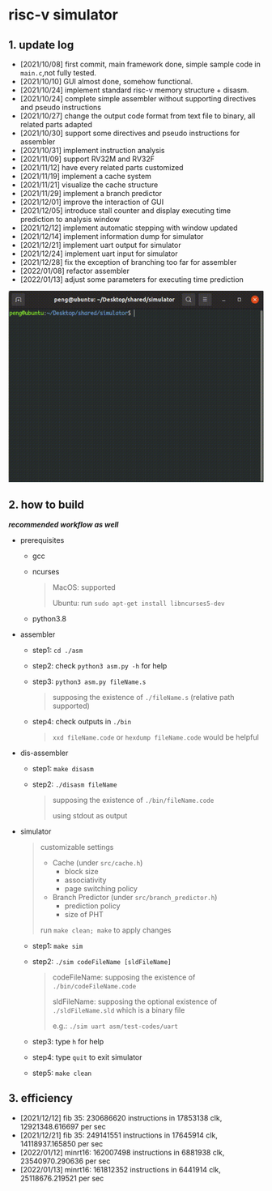 # risc-v simulator

## 1. update log

- [2021/10/08] first commit, main framework done, simple sample code in `main.c`,not fully tested.
- [2021/10/10] GUI almost done, somehow functional.
- [2021/10/24] implement standard risc-v memory structure + disasm.
- [2021/10/24] complete simple assembler without supporting directives and pseudo instructions
- [2021/10/27] change the output code format from text file to binary, all related parts adapted
- [2021/10/30] support some directives and pseudo instructions for assembler
- [2021/10/31] implement instruction analysis
- [2021/11/09] support RV32M and RV32F
- [2021/11/12] have every related parts customized
- [2021/11/19] implement a cache system
- [2021/11/21] visualize the cache structure
- [2021/11/29] implement a branch predictor
- [2021/12/01] improve the interaction of GUI
- [2021/12/05] introduce stall counter and display executing time prediction to analysis window
- [2021/12/12] implement automatic stepping with window updated
- [2021/12/14] implement information dump for simulator
- [2021/12/21] implement uart output for simulator
- [2021/12/24] implement uart input for simulator
- [2021/12/28] fix the exception of branching too far for assembler
- [2022/01/08] refactor assembler
- [2022/01/13] adjust some parameters for executing time prediction

![sample](sample.gif)

## 2. how to build

***recommended workflow as well***

- prerequisites
	- gcc
	- ncurses

		> MacOS: supported
		> 
		> Ubuntu: run `sudo apt-get install libncurses5-dev`
	
	- python3.8

- assembler
	- step1: `cd ./asm`
	- step2: check `python3 asm.py -h` for help
	- step3: `python3 asm.py fileName.s`

		> supposing the existence of `./fileName.s` (relative path supported)
	
	- step4: check outputs in `./bin`

		> `xxd fileName.code` or `hexdump fileName.code` would be helpful
	
- dis-assembler
	- step1: `make disasm`
	- step2: `./disasm fileName`

		> supposing the existence of `./bin/fileName.code`
		>
		> using stdout as output

- simulator

	> customizable settings
	> 
	> - Cache (under `src/cache.h`)
	> 	- block size
	> 	- associativity
	>	- page switching policy
	> - Branch Predictor (under `src/branch_predictor.h`)
	> 	- prediction policy
	> 	- size of PHT
	> 
	> run `make clean; make` to apply changes

	- step1: `make sim`
	- step2: `./sim codeFileName [sldFileName]`

		> codeFileName: supposing the existence of `./bin/codeFileName.code`
		> 
		> sldFileName: supposing the optional existence of `./sldFileName.sld` which is a binary file
		> 
		> e.g.: `./sim uart asm/test-codes/uart`
	
	- step3: type `h` for help
	- step4: type `quit` to exit simulator
	- step5: `make clean`

## 3. efficiency

- [2021/12/12] fib 35: 230686620 instructions in 17853138 clk, 12921348.616697 per sec
- [2021/12/21] fib 35: 249141551 instructions in 17645914 clk, 14118937.165850 per sec
- [2022/01/12] minrt16: 162007498 instructions in 6881938 clk, 23540970.290636 per sec
- [2022/01/13] minrt16: 161812352 instructions in 6441914 clk, 25118676.219521 per sec
